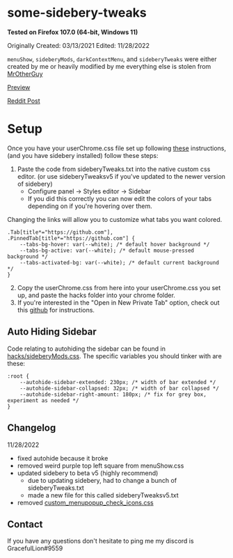 # some-sidebery-tweaks
**Tested on Firefox 107.0 (64-bit, Windows 11)**

Originally Created: 03/13/2021 Edited: 11/28/2022 

`menuShow`, `sideberyMods`, `darkContextMenu`, and `sideberyTweaks`
were either created by me or heavily modified by me
everything else is stolen from [MrOtherGuy](https://github.com/MrOtherGuy/firefox-csshacks)

[Preview](https://imgur.com/a/s1wzdQZ)

[Reddit Post](https://www.reddit.com/r/FirefoxCSS/comments/m4cqse/a_few_sidebery_and_firefox_tweaks/)

# Setup

Once you have your userChrome.css file set up following [these](https://www.reddit.com/r/FirefoxCSS/comments/73dvty/tutorial_how_to_create_and_livedebug_userchromecss/) instructions, (and you have sidebery installed) follow these steps: 

1) Paste the code from sideberyTweaks.txt into the native custom css editor. (or use sideberyTweaksv5 if you've updated to the newer version of sidebery)
	* Configure panel → Styles editor → Sidebar 
	* If you did this correctly you can now edit the colors of your tabs depending on if you're hovering over them.

Changing the links will allow you to customize what tabs you want colored.

```
.Tab[title*="https://github.com"], .PinnedTab[title*="https://github.com"] {
	--tabs-bg-hover: var(--white); /* default hover background */
	--tabs-bg-active: var(--white); /* default mouse-pressed background */
	--tabs-activated-bg: var(--white); /* default current background */
}
```

2) Copy the userChrome.css from here into your userChrome.css you set up, and paste the hacks folder into your chrome folder.
3) If you're interested in the "Open in New Private Tab" option, check out this [github](https://github.com/xiaoxiaoflood/firefox-scripts) for instructions.

## Auto Hiding Sidebar
Code relating to autohiding the sidebar can be found in [hacks/sideberyMods.css](https://github.com/Redundakitties/colorful-minimalist/blob/main/hacks/sideberyMods.css). The specific variables you should tinker with are these: 
```
:root {
    --autohide-sidebar-extended: 230px; /* width of bar extended */
    --autohide-sidebar-collapsed: 32px; /* width of bar collapsed */
    --autohide-sidebar-right-amount: 180px; /* fix for grey box, experiment as needed */
}
```


## Changelog

11/28/2022
- fixed autohide because it broke
- removed weird purple top left square from menuShow.css
- updated sidebery to beta v5 (highly recommend)
	- due to updating sidebery, had to change a bunch of sideberyTweaks.txt
	- made a new file for this called sideberyTweaksv5.txt
- removed [custom_menupopup_check_icons.css](https://github.com/MrOtherGuy/firefox-csshacks/tree/master/chrome/custom_menupopup_check_icons.css)

## Contact

If you have any questions don't hesitate to ping me my discord is GracefulLion#9559
